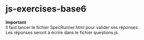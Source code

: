 # js-exercises-base6

**Important**  
Il faut lancer le fichier SpecRunner.html pour valider ses réponses.  
Les réponses seront à écrire dans le fichier questions.js
